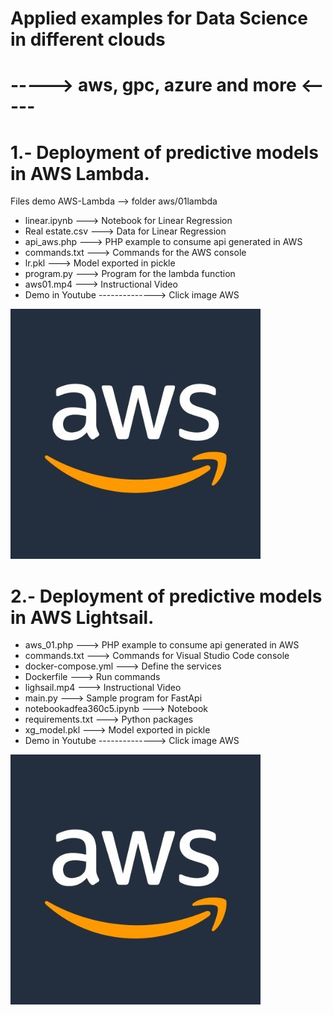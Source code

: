 # Applied examples for Data Science in different clouds
# -----> aws, gpc, azure and more <-----
# 1.- Deployment of predictive models in AWS Lambda.
Files demo AWS-Lambda --> folder aws/01lambda
- linear.ipynb ---> Notebook for Linear Regression
- Real estate.csv ---> Data for Linear Regression
- api_aws.php ---> PHP example to consume api generated in AWS
- commands.txt ---> Commands for the AWS console
- lr.pkl ---> Model exported in pickle
- program.py ---> Program for the lambda function
- aws01.mp4 ---> Instructional Video
- Demo in Youtube --------------> Click image AWS

[![Youtube demo](https://github.com/emericjimenez/cloud/blob/main/aws/01lambda/aws.jpg)](https://www.youtube.com/watch?v=fwwC5IJxZ7w)

# 2.- Deployment of predictive models in AWS Lightsail.
- aws_01.php ---> PHP example to consume api generated in AWS
- commands.txt ---> Commands for Visual Studio Code console
- docker-compose.yml ---> Define the services 
- Dockerfile ---> Run commands
- lighsail.mp4 ---> Instructional Video
- main.py ---> Sample program for FastApi
- notebookadfea360c5.ipynb ---> Notebook
- requirements.txt ---> Python packages
- xg_model.pkl ---> Model exported in pickle
- Demo in Youtube --------------> Click image AWS

[![Youtube demo](https://github.com/emericjimenez/cloud/blob/main/aws/01lambda/aws.jpg)](https://youtu.be/7RhY-yVECXg)